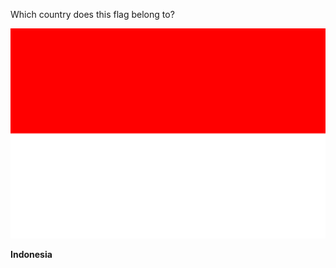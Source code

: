Which country does this flag belong to?

![Flag of Indonesia](images/Flag_of_Indonesia.svg)
<!--question-->
**Indonesia**